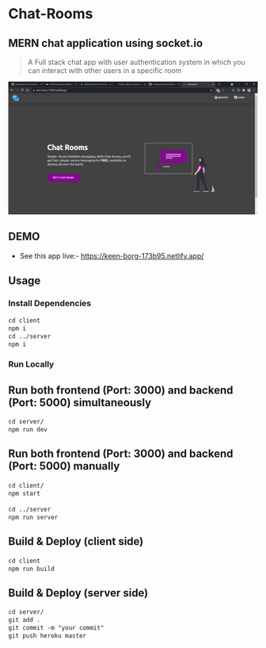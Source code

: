 # Chat-Rooms

## MERN chat application using socket.io

> A Full stack chat app with user authentication system in which you can interact with other users in a specific room

![screenshot](https://github.com/AmitrajitDas/Chat-Rooms/blob/main/client/src/assets/screenshot.png)

## DEMO

- See this app live:- https://keen-borg-173b95.netlify.app/

## Usage

### Install Dependencies

```
cd client
npm i
cd ../server
npm i
```

### Run Locally

## Run both frontend (Port: 3000) and backend (Port: 5000) simultaneously

```
cd server/
npm run dev
```

## Run both frontend (Port: 3000) and backend (Port: 5000) manually

```
cd client/
npm start

cd ../server
npm run server
```

## Build & Deploy (client side)

```
cd client
npm run build

```

## Build & Deploy (server side)

```
cd server/
git add .
git commit -m "your commit"
git push heroku master

```
